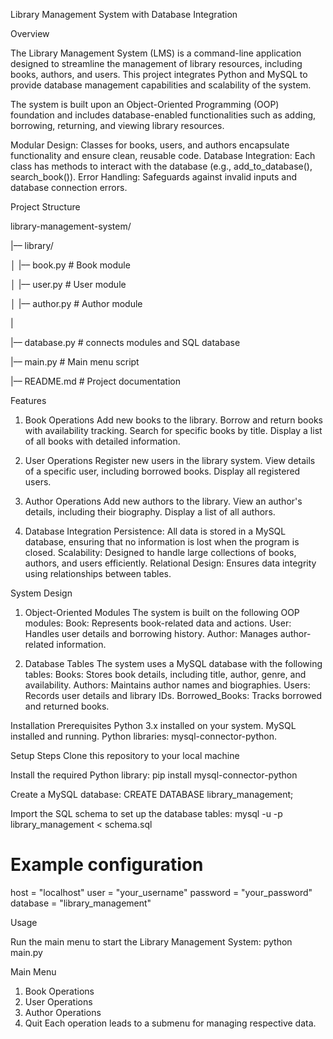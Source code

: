 Library Management System with Database Integration

Overview

The Library Management System (LMS) is a command-line application designed to streamline the management of library resources, including books, authors, and users. This project integrates Python and MySQL to provide database management capabilities and scalability of the system.

The system is built upon an Object-Oriented Programming (OOP) foundation and includes database-enabled functionalities such as adding, borrowing, returning, and viewing library resources.

Modular Design: Classes for books, users, and authors encapsulate functionality and ensure clean, reusable code.
Database Integration: Each class has methods to interact with the database (e.g., add_to_database(), search_book()).
Error Handling: Safeguards against invalid inputs and database connection errors.

Project Structure

library-management-system/

|–– library/

│   |–– book.py          # Book module

│   |–– user.py          # User module

│   |–– author.py        # Author module

|

|–– database.py          # connects modules and SQL database

|–– main.py              # Main menu script

|–– README.md            # Project documentation


Features
1. Book Operations
Add new books to the library.
Borrow and return books with availability tracking.
Search for specific books by title.
Display a list of all books with detailed information.

2. User Operations
Register new users in the library system.
View details of a specific user, including borrowed books.
Display all registered users.

3. Author Operations
Add new authors to the library.
View an author's details, including their biography.
Display a list of all authors.

4. Database Integration
Persistence: All data is stored in a MySQL database, ensuring that no information is lost when the program is closed.
Scalability: Designed to handle large collections of books, authors, and users efficiently.
Relational Design: Ensures data integrity using relationships between tables.


System Design
1. Object-Oriented Modules
The system is built on the following OOP modules:
Book: Represents book-related data and actions.
User: Handles user details and borrowing history.
Author: Manages author-related information.

2. Database Tables
The system uses a MySQL database with the following tables:
Books: Stores book details, including title, author, genre, and availability.
Authors: Maintains author names and biographies.
Users: Records user details and library IDs.
Borrowed_Books: Tracks borrowed and returned books.


Installation
Prerequisites
Python 3.x installed on your system.
MySQL installed and running.
Python libraries: mysql-connector-python.


Setup Steps
Clone this repository to your local machine

Install the required Python library:
pip install mysql-connector-python

Create a MySQL database:
CREATE DATABASE library_management;

Import the SQL schema to set up the database tables:
mysql -u <username> -p library_management < schema.sql


# Example configuration
host = "localhost"
user = "your_username"
password = "your_password"
database = "library_management"


Usage

Run the main menu to start the Library Management System:
python main.py


Main Menu
1. Book Operations
2. User Operations
3. Author Operations
4. Quit
Each operation leads to a submenu for managing respective data.
